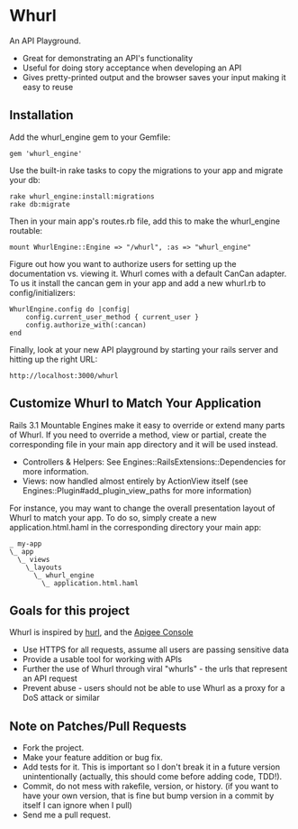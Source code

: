 # Whurl

An API Playground.

* Great for demonstrating an API's functionality
* Useful for doing story acceptance when developing an API
* Gives pretty-printed output and the browser saves your input making it easy to reuse

## Installation

Add the whurl_engine gem to your Gemfile:

    gem 'whurl_engine'

Use the built-in rake tasks to copy the migrations to your app and migrate your db:

    rake whurl_engine:install:migrations
    rake db:migrate

Then in your main app's routes.rb file, add this to make the whurl_engine routable:

    mount WhurlEngine::Engine => "/whurl", :as => "whurl_engine"

Figure out how you want to authorize users for setting up the documentation vs. viewing it. Whurl
comes with a default CanCan adapter. To us it install the cancan gem in your app and add a new whurl.rb to config/initializers:

    WhurlEngine.config do |config|
        config.current_user_method { current_user }
        config.authorize_with(:cancan)
    end

Finally, look at your new API playground by starting your rails server and hitting up the right URL:

    http://localhost:3000/whurl

## Customize Whurl to Match Your Application

Rails 3.1 Mountable Engines make it easy to override or extend many parts of Whurl.
If you need to override a method, view or partial, create the corresponding file in your
main app directory and it will be used instead.

* Controllers & Helpers: See Engines::RailsExtensions::Dependencies for more information.
* Views: now handled almost entirely by ActionView itself (see Engines::Plugin#add_plugin_view_paths for more information)

For instance, you may want to change the overall presentation layout of Whurl to match your app.
To do so, simply create a new application.html.haml in the corresponding directory your main app:

    _ my-app
    \_ app
      \_ views
        \_layouts
          \_ whurl_engine
            \_ application.html.haml

## Goals for this project

Whurl is inspired by [hurl](http://hurl.it/), and the [Apigee Console](https://apigee.com/console/)

* Use HTTPS for all requests, assume all users are passing sensitive data
* Provide a usable tool for working with APIs
* Further the use of Whurl through viral "whurls" - the urls that represent an API request
* Prevent abuse - users should not be able to use Whurl as a proxy for a DoS attack or similar

## Note on Patches/Pull Requests

* Fork the project.
* Make your feature addition or bug fix.
* Add tests for it. This is important so I don't break it in a
  future version unintentionally (actually, this should come before adding code, TDD!).
* Commit, do not mess with rakefile, version, or history.
  (if you want to have your own version, that is fine but
   bump version in a commit by itself I can ignore when I pull)
* Send me a pull request.

